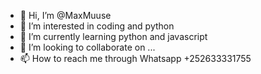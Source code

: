 - 👋 Hi, I’m @MaxMuuse
- 👀 I’m interested in coding and python
- 🌱 I’m currently learning python and javascript
- 💞️ I’m looking to collaborate on ...
- 📫 How to reach me through Whatsapp +252633331755

<!---
MaxMuuse/MaxMuuse is a ✨ special ✨ repository because its `README.md` (this file) appears on your GitHub profile.
You can click the Preview link to take a look at your changes.
--->
